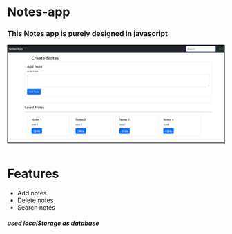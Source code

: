 # Notes-app

### This Notes app is purely designed in javascript

![](app.png)

# Features
* Add notes
* Delete notes
* Search notes

 ##### used localStorage as database
